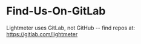 # Find-Us-On-GitLab
Lightmeter uses GitLab, not GitHub -- find repos at: https://gitlab.com/lightmeter

